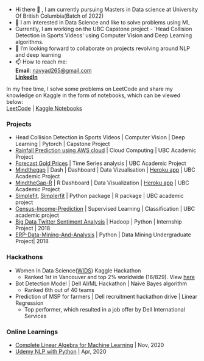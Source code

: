 -  Hi there 👋 , I am currently pursuing Masters in Data science at University Of British Columbia(Batch of 2022)
-  💞️ I am interested in Data Science and like to solve problems using ML
-  Currently, I am working on the UBC Capstone project - 'Head Collision Detection in Sports Videos' using Computer Vision and Deep Learning algorithms.
-  👀 I’m looking forward to collaborate on projects revolving around NLP and deep learning
-  📫 How to reach me:   
              **Email**: navyad265@gmail.com    
              [**LinkedIn**](https://www.linkedin.com/in/navya-dahiya/)

In my free time, I solve some problems on LeetCode and share my knowledge on Kaggle in the form of notebooks, which can be viewed below:  
[LeetCode](https://leetcode.com/Navya_Dahiya/) | [Kaggle Notebooks](https://www.kaggle.com/navya265/code)

### Projects
- Head Collision Detection in Sports Videos | Computer Vision | Deep Learning | Pytorch | Capstone Project
- [Rainfall Prediction using AWS cloud](https://github.com/nd265/Rainfall-prediction-cloud-computing) | Cloud Computing | UBC Academic Project
- [Forecast Gold Prices](https://github.com/nd265/Forecast-gold-prices) | Time Series analysis | UBC Academic Project
- [Mindthegap](https://github.com/nd265/mindthegap) | Dash | Dashboard | Data Vizualisation | [Heroku app](https://dsci532-2022-mindthegap.herokuapp.com/) | UBC Academic Project
- [MindtheGap-R](https://github.com/nd265/mindthegap-R) | R Dashboard | Data Visualization | [Heroku app](https://dsci532-2022-mindthegap-r.herokuapp.com/) | UBC Academic Project
- [Simplefit](https://github.com/nd265/simplefit), [Simplerfit](https://github.com/nd265/simplerfit) | Python package | R package | UBC academic project
- [Census-Income-Prediction](https://github.com/nd265/census-income-prediction) | Supervised Learning | Classification | UBC academic project
- [Big Data Twitter Sentiment Analysis](https://github.com/nd265/Big-Data-Twitter-Sentiment-Analysis) | Hadoop | Python | Internship Project | 2018
- [ERP-Data-Mining-And-Analysis](https://github.com/nd265/ERP-Analysis-and-Course-Recommendation-System) | Python | Data Mining Undergraduate Project| 2018

### Hackathons
- Women In Data Science([WIDS](https://www.kaggle.com/c/widsdatathon2022)) Kaggle Hackathon 
  - Ranked 1st in Vancouver and top 2% worldwide (16/829). View [here](https://www.kaggle.com/navya265/competitions?tab=completed)
- Bot Detection Model | Dell AI/ML Hackathon | Naive Bayes algorithm
  - Ranked 6th out of 40 teams
- Prediction of MSP for farmers | Dell recruitment hackathon drive | Linear Regression
  - Top performer, which resulted in a job offer by Dell International Services

### Online Learnings
- [Complete Linear Algebra for Machine Learning](https://www.udemy.com/certificate/UC-9acbaaba-2443-430a-87ad-51e655d8602a/) | Nov, 2020
- [Udemy NLP with Python](https://www.udemy.com/certificate/UC-a2855f73-9b80-4c32-87c9-f61f7283bf66/) | Apr, 2020
